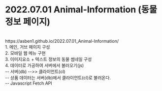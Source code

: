 # 2022.07.01 Animal-Information (동물정보 페이지)
<br>
https://asben1.github.io/2022.07.01_Animal-Information/
<br>
1. 메인, 거브 페이지 구성<br>
2. 모바일 웹 메뉴 구현<br>
3. 이미지요소 + 텍스트 정보의 동물 썸네일 구성<br>
4. 데이터로 가공하여 서버에서 불러오기(js)<br>
    -- 서버(db) -->> 클라이언트(cl)<br>
    -- 상품 데이터는 서버(db)에서 클라이언트(cl)로 불러온다.<br>
    -- Javascript Fetch API
